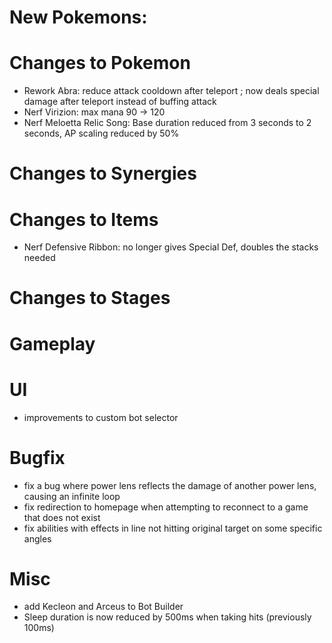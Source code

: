 # New Pokemons:


# Changes to Pokemon
- Rework Abra: reduce attack cooldown after teleport ; now deals special damage after teleport instead of buffing attack
- Nerf Virizion: max mana 90 → 120
- Nerf Meloetta Relic Song: Base duration reduced from 3 seconds to 2 seconds, AP scaling reduced by 50%

# Changes to Synergies


# Changes to Items
- Nerf Defensive Ribbon: no longer gives Special Def, doubles the stacks needed

# Changes to Stages

# Gameplay


# UI
- improvements to custom bot selector

# Bugfix
- fix a bug where power lens reflects the damage of another power lens, causing an infinite loop
- fix redirection to homepage when attempting to reconnect to a game that does not exist
- fix abilities with effects in line not hitting original target on some specific angles

# Misc
- add Kecleon and Arceus to Bot Builder
- Sleep duration is now reduced by 500ms when taking hits (previously 100ms)


